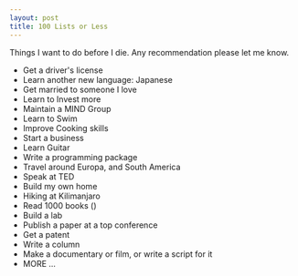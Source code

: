 ```yaml
---
layout: post
title: 100 Lists or Less  
---
```

Things I want to do before I die. Any recommendation please let me know.  

* Get a driver's license   
* Learn another new language: Japanese     
* Get married to someone I love    
* Learn to Invest more 
* Maintain a MIND Group 
* Learn to Swim  
* Improve Cooking skills    
* Start a business  
* Learn Guitar     
* Write a programming package   
* Travel around Europa, and South America  
* Speak at TED  
* Build my own home 
* Hiking at Kilimanjaro  
* Read 1000 books ()  
* Build a lab   
* Publish a paper at a top conference     
* Get a patent  
* Write a column  
* Make a documentary or film, or write a script for it  
* MORE ...  
